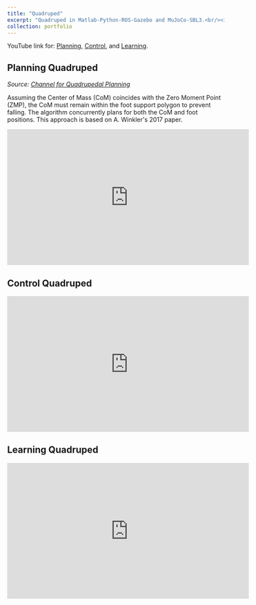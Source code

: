 ```yaml
---
title: "Quadruped"
excerpt: "Quadruped in Matlab-Python-ROS-Gazebo and MuJoCo-SBL3.<br/><img src='/images/qped_thumbnail.png'>"
collection: portfolio
---
```


 YouTube link for: [Planning](https://www.youtube.com/playlist?list=PLeSCFB3ScayliH88QdEOWEA-8GdDj-G6t), [Control](https://www.youtube.com/playlist?list=PLeSCFB3Scayl5d13Q9SgN08hZuESpzMK3), and [Learning](https://www.youtube.com/playlist?list=PLeSCFB3ScayksgDsXM790253w18kFyePm). 


## Planning Quadruped

_Source: [Channel for Quadrupedal Planning](https://www.youtube.com/playlist?list=PLeSCFB3ScayliH88QdEOWEA-8GdDj-G6t)_

Assuming the Center of Mass (CoM) coincides with the Zero Moment Point (ZMP), the CoM must remain within the foot support polygon to prevent falling. The algorithm concurrently plans for both the CoM and foot positions. This approach is based on A. Winkler's 2017 paper.
<iframe width="560" height="315" src="https://www.youtube.com/embed/HqfPNuIz6WE" frameborder="0" allow="accelerometer; autoplay; encrypted-media; gyroscope; picture-in-picture" allowfullscreen></iframe>

## Control Quadruped

<iframe width="560" height="315" src="https://www.youtube.com/playlist?list=PLeSCFB3Scayl5d13Q9SgN08hZuESpzMK3" frameborder="0" allow="accelerometer; autoplay; encrypted-media; gyroscope; picture-in-picture" allowfullscreen></iframe>

## Learning Quadruped

<iframe width="560" height="315" src="https://www.youtube.com/playlist?list=PLeSCFB3ScayksgDsXM790253w18kFyePm" frameborder="0" allow="accelerometer; autoplay; encrypted-media; gyroscope; picture-in-picture" allowfullscreen></iframe>